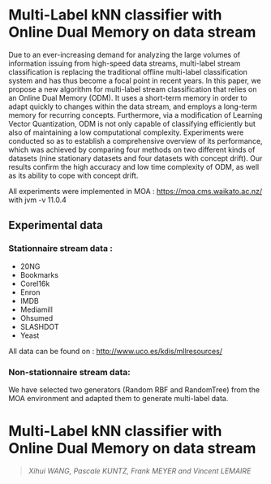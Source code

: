 # Multi-Label kNN classifier with Online Dual Memory on data stream

Due to an ever-increasing demand for analyzing the large volumes of information issuing from high-speed data streams, multi-label stream classification is replacing the traditional offline multi-label classification system and has thus become a focal point in recent years. In this paper, we propose a new algorithm for multi-label stream classification that relies on an Online Dual Memory (ODM). It uses a short-term memory in order to adapt quickly to changes within the data stream, and employs a long-term memory for recurring concepts. Furthermore, via a modification of Learning Vector Quantization, ODM is not only capable of classifying efficiently but also of maintaining a low computational complexity. Experiments were conducted so as to establish a comprehensive overview of its performance, which was achieved by comparing four methods on two different kinds of datasets (nine stationary datasets and four datasets with concept drift). Our results confirm the high accuracy and low time complexity of ODM, as well as its ability to cope with concept drift.

All experiments were implemented in MOA : https://moa.cms.waikato.ac.nz/ with jvm -v 11.0.4

## Experimental data
### Stationnaire stream data :
- 20NG
- Bookmarks
- Corel16k
- Enron
- IMDB
- Mediamill
- Ohsumed
- SLASHDOT
- Yeast

All data can be found on : http://www.uco.es/kdis/mllresources/

### Non-stationnaire stream data:
We have selected two generators (Random RBF and RandomTree) from the MOA environment and adapted them to generate multi-label data. 

# Multi-Label kNN classifier with Online Dual Memory on data stream
> <cite> Xihui WANG, Pascale KUNTZ, Frank MEYER and Vincent LEMAIRE</cite>
